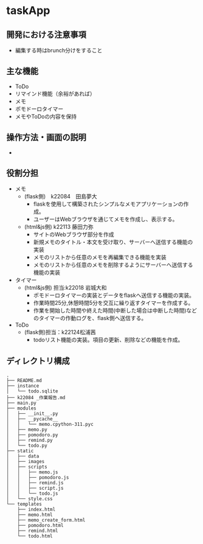 # taskApp

## 開発における注意事項
- 編集する時はbrunch分けをすること

## 主な機能
- ToDo
- リマインド機能（余裕があれば）
- メモ
- ポモドーロタイマー
- メモやToDoの内容を保持

## 操作方法・画面の説明
- 

## 役割分担
- メモ
  - (flask側)　k22084　田島夢大
    - flaskを使用して構築されたシンプルなメモアプリケーションの作成。
    - ユーザーはWebブラウザを通じてメモを作成し、表示する。
  - (html&js側) k22113 藤田力弥
    - サイトのWebブラウザ部分を作成
    - 新規メモのタイトル・本文を受け取り、サーバーへ送信する機能の実装
    - メモのリストから任意のメモを再編集できる機能を実装
    - メモのリストから任意のメモを削除するようにサーバーへ送信する機能の実装
- タイマー
  - (html&js側) 担当:k22018 岩城大和 
      - ポモドーロタイマーの実装とデータをflaskへ送信する機能の実装。
      - 作業時間25分,休憩時間5分を交互に繰り返すタイマーを作成する。
      - 作業を開始した時間や終えた時間(中断した場合は中断した時間)などのタイマーの作動ログを、flask側へ送信する。
- ToDo
  - (flask側)担当：k22124松浦茜　
    - todoリスト機能の実装。項目の更新、削除などの機能を作成。

## ディレクトリ構成
```
.
├── README.md
├── instance
│   └── todo.sqlite
├── k22084 _作業報告.md
├── main.py
├── modules
│   ├── __init__.py
│   ├── __pycache__
│   │   └── memo.cpython-311.pyc
│   ├── memo.py
│   ├── pomodoro.py
│   ├── remind.py
│   └── todo.py
├── static
│   ├── data
│   ├── images
│   ├── scripts
│   │   ├── memo.js
│   │   ├── pomodoro.js
│   │   ├── remind.js
│   │   ├── script.js
│   │   └── todo.js
│   └── style.css
└── templates
    ├── index.html
    ├── memo.html
    ├── memo_create_form.html
    ├── pomodoro.html
    ├── remind.html
    └── todo.html
```